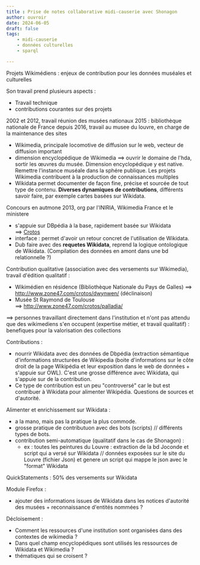 ```yaml
---
title : Prise de notes collaborative midi-causerie avec Shonagon
author: ouvroir
date: 2024-06-05
draft: false
tags:
    - midi-causerie
    - données culturelles
    - sparql

---
```


Projets Wikimédiens : enjeux de contribution pour les données muséales et culturelles 

Son travail prend plusieurs aspects : 
- Travail technique
- contributions courantes sur des projets 

2002 et 2012, travail réunion des musées nationaux 
2015 : bibliothèque nationale de France 
depuis 2016, travail au musee du louvre, en charge de la maintenance des sites

- Wikimedia, principale locomotive de diffusion sur le web, vecteur de diffusion important
- dimension encyclopédique de Wikimedia ==> ouvrir le domaine de l'hda, sortir les œuvres du musée. Dimension encyclopédique y est native. Remettre l'instance muséale dans la sphére publique. Les projets Wikimedia contribuent à la production de connaissances multiples 
- Wikidata permet documenter de façon fine, précise et sourcée de tout type de contenu. **Diverses dynamiques de contributions**, différents savoir faire, par exemple cartes basées sur Wikidata. 

Concours en autmone 2013, org par l'INIRIA, Wikimedia France et le ministere
- s'appuie sur DBpédia à la base, rapidement basée sur Wikidata ==> [Crotos](http://www.zone47.com/crotos/) 
- interface : permet d'avoir un retour concret de l'utilisation de Wikidata. 
- Dub faire avec des **requetes Wikidata**, reprend la logique ontologique de Wikidata. (Compilation des données en amont dans une bd relationnelle ?)

Contribution qualitative (association avec des versements sur Wikimedia), travail d'édition qualitatif : 
- Wikimédien en résidence (Bibliothèque Nationale du Pays de Galles) ==> http://www.zone47.com/crotos/dwynwen/ (déclinaison)
- Musée St Raymond de Toulouse ==> http://www.zone47.com/crotos/palladia/

==> personnes travaillant directement dans l'institution et n'ont pas attendu que des wikimediens s'en occupent (expertise métier, et travail qualitatif) : benefiques pour la valorisation des collections

Contributions :  
- nourrir Wikidata avec des données de Dbpédia (extraction sémantique d'informations structurées de Wikipedia (boite d'informations sur le côte droit de la page Wikipédia et leur exposition dans le web de données + s'appuie sur OWL). C'est une grosse différence avec Wikidata, qui s'appuie sur de la contribution. 
- Ce type de contribution est un peu "controversé" car le but est contribuer à Wikidata pour alimenter Wikipédia. Questions de sources et d'autorité. 

Alimenter et enrichissement sur Wikidata : 
- a la mano, mais pas la pratique la plus commode. 
- grosse pratique de contributuon avec des bots (scripts) // différents types de bots. 
- contribution semi-automatique (qualitatif dans le cas de Shonagon) : 
    - ex : toutes les peintures du Louvre : extraction de la bd Joconde et script qui a versé sur Wikidata // données exposées sur le site du Louvre (fichier Json) et genere un script qui mappe le json avec le "format" Wikidata 

QuickStatements : 50% des versements sur Wikidata 

Module Firefox : 
- ajouter des informations issues de Wikidata dans les notices d'autorité des musées + reconnaissance d'entités nommées ? 

Décloisement : 
- Comment les ressources d'une institution sont organisées dans des contextes de wikimedia ? 
- Dans quel champ encyclopédiques sont utilisés les ressources de Wikidata et Wikimedia ? 
- thématiques qui se croisent ? 

